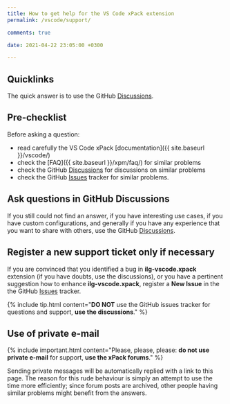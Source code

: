 ```yaml
---
title: How to get help for the VS Code xPack extension
permalink: /vscode/support/

comments: true

date: 2021-04-22 23:05:00 +0300

---
```


## Quicklinks

The quick answer is to use the
GitHub [Discussions](https://github.com/xpack/vscode-xpack-extension-ts/discussions/).

## Pre-checklist

Before asking a question:

- read carefully the VS Code xPack [documentation]({{ site.baseurl }}/vscode/)
- check the [FAQ]({{ site.baseurl }}/xpm/faq/) for similar problems
- check the GitHub [Discussions](https://github.com/xpack/vscode-xpack-extension-ts/discussions/) for
discussions on similar problems
- check the
GitHub [Issues](https://github.com/xpack/vscode-xpack-extension-ts/issues/)
tracker for similar problems.

## Ask questions in GitHub Discussions

If you still could not find an answer, if you have interesting use
cases, if you have custom configurations, and generally if you have
any experience that you want to share with others, use the
GitHub [Discussions](https://github.com/xpack/vscode-xpack-extension-ts/discussions/).

## Register a new support ticket only if necessary

If you are convinced that you identified a bug in **ilg-vscode.xpack**
extension
(if you have doubts, use the discussions),
or you have a pertinent suggestion how to enhance **ilg-vscode.xpack**,
register a **New Issue** in the the
GitHub [Issues](https://github.com/xpack/vscode-xpack-extension-ts/issues/)
tracker.

{% include tip.html content="**DO NOT** use the GitHub issues tracker
for questions and support, **use the discussions**." %}

## Use of private e-mail

{% include important.html content="Please, please, please: **do not use
private e-mail** for support, **use the xPack forums**." %}

Sending private messages will be automatically replied with
a link to this page.
The reason for this rude behaviour is simply an attempt to use
the time more efficiently; since forum posts are archived, other people
having similar problems might benefit from the answers.
